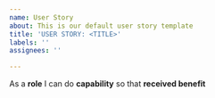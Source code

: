 ```yaml
---
name: User Story
about: This is our default user story template
title: 'USER STORY: <TITLE>'
labels: ''
assignees: ''

---
```


As a **role** I can do  **capability** so that **received benefit**
